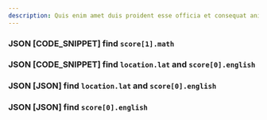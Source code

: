 ```yaml
---
description: Quis enim amet duis proident esse officia et consequat anim sit elit nulla
---
```



<!-- MD[CODE_SNIPPET](snippets/js/test.js)[] -->

<!-- MD[/CODE_SNIPPET] -->


<!-- MD[CODE_SNIPPET](snippets/json/test.json)[] -->

<!-- MD[/CODE_SNIPPET] -->


<!-- MD[UNKNOWN](snippets/js/test.js)[] -->

<!-- MD[/UNKNOWN] -->

### JSON  \[CODE_SNIPPET\] find `score[1].math`

<!-- MD[CODE_SNIPPET](snippets/json/test.json)[score[1].math,] -->

<!-- MD[/CODE_SNIPPET] -->

### JSON \[CODE_SNIPPET\] find `location.lat` and `score[0].english`

<!-- MD[CODE_SNIPPET](snippets/json/test.json)[location.lat,score[0].english] -->

<!-- MD[/CODE_SNIPPET] -->

### JSON  \[JSON\] find `location.lat` and `score[0].english`

<!-- MD[JSON](snippets/json/test.json)[location.lat,score[0].english] -->

<!-- MD[/JSON] -->

### JSON  \[JSON\] find  `score[0].english`

<!-- MD[JSON](snippets/json/test.json)[score[0].english,] -->

<!-- MD[/JSON] -->



<!-- MD[MAKEFILE](MAKEFILE.mk)[] -->

<!-- MD[/MAKEFILE] -->

<!-- MD[MAKEFILE](MAKEFILE.mk)[run_image,] -->

<!-- MD[/MAKEFILE] -->